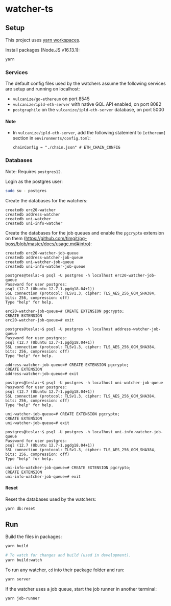 # watcher-ts

## Setup

This project uses [yarn workspaces](https://classic.yarnpkg.com/en/docs/workspaces/).

Install packages (Node.JS v16.13.1):

```bash
yarn
```

### Services

The default config files used by the watchers assume the following services are setup and running on localhost:

* `vulcanize/go-ethereum` on port 8545
* `vulcanize/ipld-eth-server` with native GQL API enabled, on port 8082
* `postgraphile` on the `vulcanize/ipld-eth-server` database, on port 5000

#### Note

* In `vulcanize/ipld-eth-server`, add the following statement to `[ethereum]` section in `environments/config.toml`:

  `chainConfig = "./chain.json" # ETH_CHAIN_CONFIG`

### Databases

Note: Requires `postgres12`.

Login as the postgres user:

```bash
sudo su - postgres
```

Create the databases for the watchers:

```
createdb erc20-watcher
createdb address-watcher
createdb uni-watcher
createdb uni-info-watcher
```

Create the databases for the job queues and enable the `pgcrypto` extension on them (https://github.com/timgit/pg-boss/blob/master/docs/usage.md#intro):

```
createdb erc20-watcher-job-queue
createdb address-watcher-job-queue
createdb uni-watcher-job-queue
createdb uni-info-watcher-job-queue
```

```
postgres@tesla:~$ psql -U postgres -h localhost erc20-watcher-job-queue
Password for user postgres:
psql (12.7 (Ubuntu 12.7-1.pgdg18.04+1))
SSL connection (protocol: TLSv1.3, cipher: TLS_AES_256_GCM_SHA384, bits: 256, compression: off)
Type "help" for help.

erc20-watcher-job-queue=# CREATE EXTENSION pgcrypto;
CREATE EXTENSION
erc20-watcher-job-queue=# exit
```

```
postgres@tesla:~$ psql -U postgres -h localhost address-watcher-job-queue
Password for user postgres:
psql (12.7 (Ubuntu 12.7-1.pgdg18.04+1))
SSL connection (protocol: TLSv1.3, cipher: TLS_AES_256_GCM_SHA384, bits: 256, compression: off)
Type "help" for help.

address-watcher-job-queue=# CREATE EXTENSION pgcrypto;
CREATE EXTENSION
address-watcher-job-queue=# exit
```

```
postgres@tesla:~$ psql -U postgres -h localhost uni-watcher-job-queue
Password for user postgres:
psql (12.7 (Ubuntu 12.7-1.pgdg18.04+1))
SSL connection (protocol: TLSv1.3, cipher: TLS_AES_256_GCM_SHA384, bits: 256, compression: off)
Type "help" for help.

uni-watcher-job-queue=# CREATE EXTENSION pgcrypto;
CREATE EXTENSION
uni-watcher-job-queue=# exit
```

```
postgres@tesla:~$ psql -U postgres -h localhost uni-info-watcher-job-queue
Password for user postgres:
psql (12.7 (Ubuntu 12.7-1.pgdg18.04+1))
SSL connection (protocol: TLSv1.3, cipher: TLS_AES_256_GCM_SHA384, bits: 256, compression: off)
Type "help" for help.

uni-info-watcher-job-queue=# CREATE EXTENSION pgcrypto;
CREATE EXTENSION
uni-info-watcher-job-queue=# exit
```

#### Reset

Reset the databases used by the watchers:

```bash
yarn db:reset
```

## Run

Build the files in packages:

```bash
yarn build

# To watch for changes and build (used in development).
yarn build:watch
```

To run any watcher, `cd` into their package folder and run:

```bash
yarn server
```

If the watcher uses a job queue, start the job runner in another terminal:

```bash
yarn job-runner
```
